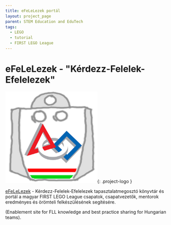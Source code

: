 ```yaml
---
title: eFeLeLezek portál
layout: project_page
parent: STEM Education and EduTech
tags:
  - LEGO
  - tutorial
  - FIRST LEGO League
---
```


# eFeLeLezek - "Kérdezz-Felelek-Efelelezek"

![logo](assets/efelelezek_logo.png){: .project-logo }

[eFeLeLezek](https://sites.google.com/view/efelelezek/) - Kérdezz-Felelek-Efelelezek tapasztalatmegosztó könyvtár és portál a magyar FIRST LEGO League csapatok, csapatvezetők, mentorok eredményes és örömteli felkészülésének segítésére.

(Enablement site for FLL knowledge and best practice sharing for Hungarian teams).